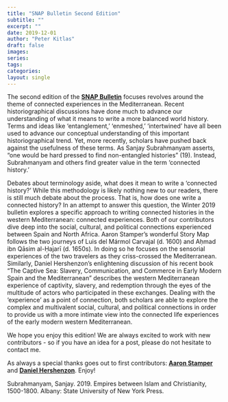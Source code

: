 ```yaml
---
title: "SNAP Bulletin Second Edition"
subtitle: ""
excerpt: ""
date: 2019-12-01
author: "Peter Kitlas"
draft: false
images:
series:
tags:
categories:
layout: single
---
```


The second edition of the [**SNAP Bulletin**](http://www.spainnorthafricaproject.org/bulletin/2019/12/12/connected-experiences-in-the-mediterranean) focuses revolves around the theme of connected experiences in the Mediterranean. Recent historiographical discussions have done much to advance our understanding of what it means to write a more balanced world history. Terms and ideas like ‘entanglement,’ ‘enmeshed,’ ‘intertwined’ have all been used to advance our conceptual understanding of this important historiographical trend. Yet, more recently, scholars have pushed back against the usefulness of these terms. As Sanjay Subrahmanyam asserts, “one would be hard pressed to find non-entangled histories” (19). Instead, Subrahmanyam and others find greater value in the term ‘connected history.’ 

Debates about terminology aside, what does it mean to write a ‘connected history?’ While this methodology is likely nothing new to our readers, there is still much debate about the process. That is, how does one write a connected history? In an attempt to answer this question, the Winter 2019 bulletin explores a specific approach to writing connected histories in the western Mediterranean: connected experiences. Both of our contributors dive deep into the social, cultural, and political connections experienced between Spain and North Africa. Aaron Stamper’s wonderful Story Map follows the two journeys of Luis del Mármol Carvajal (d. 1600) and Aḥmad ibn Qāsim al-Ḥajarī (d. 1650s). In doing so he focuses on the sensorial experiences of the two travelers as they criss-crossed the Mediterranean. Similarly, Daniel Hershenzon’s enlightening discussion of his recent book “The Captive Sea: Slavery, Communication, and Commerce in Early Modern Spain and the Mediterranean” describes the western Mediterranean experience of captivity, slavery, and redemption through the eyes of the multitude of actors who participated in these exchanges. Dealing with the ‘experience’ as a point of connection, both scholars are able to explore the complex and multivalent social, cultural, and political connections in order to provide us with a more intimate view into the connected life experiences of the early modern western Mediterranean.

We hope you enjoy this edition! We are always excited to work with new contributors - so if you have an idea for a post, please do not hesitate to contact me. 

As always a special thanks goes out to first contributors: [**Aaron Stamper**](https://history.princeton.edu/people/aaron-stamper) and [**Daniel Hershenzon**](https://languages.uconn.edu/person/daniel-hershenzon/). Enjoy!

Subrahmanyam, Sanjay. 2019. Empires between Islam and Christianity, 1500-1800. Albany: State University of New York Press.
